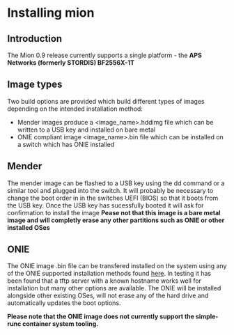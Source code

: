 Installing mion
========

Introduction
-------
The Mion 0.9 release currently supports a single platform - the **APS Networks (formerly STORDIS) BF2556X-1T**

Image types
-------

Two build options are provided which build different types of images depending on the intended installation method:
* Mender images produce a <image_name>.hddimg file which can be written to a USB key and installed on bare metal
* ONIE compliant image <image_name>.bin file which can be installed on a switch which has ONIE installed

Mender
-------
The mender image can be flashed to a USB key using the dd command or a similar tool and plugged into the switch.
It will probably be necessary to change the boot order in in the switches UEFI (BIOS) so that it boots from the USB key.
Once the USB key has sucessfully booted it will ask for confirmation to install the image
**Pease not that this image is a bare metal image and will completly erase any other partitions such as ONIE or other installed OSes**

ONIE
-------
The ONIE image .bin file can be transfered installed on the system using any of the ONIE supported installation methods found [here](https://opencomputeproject.github.io/onie/user-guide/index.html).
In testing it has been found that a tftp server with a known hostname works well for installation but many other options are available.
The ONIE will be installed alongside other existing OSes, will not erase any of the hard drive and automatically updates the boot options.

**Please note that the ONIE image does not currently support the simple-runc container system tooling.**

